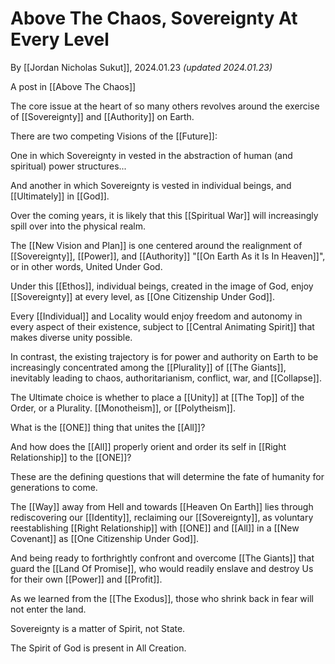 # Above The Chaos, Sovereignty At Every Level 

By [[Jordan Nicholas Sukut]], 2024.01.23 _(updated 2024.01.23)_

A post in [[Above The Chaos]]  

The core issue at the heart of so many others revolves around the exercise of [[Sovereignty]] and [[Authority]] on Earth. 

There are two competing Visions of the [[Future]]: 

One in which Sovereignty in vested in the abstraction of human (and spiritual) power structures... 

And another in which Sovereignty is vested in individual beings, and [[Ultimately]] in [[God]]. 

Over the coming years, it is likely that this [[Spiritual War]] will increasingly spill over into the physical realm. 

The [[New Vision and Plan]] is one centered around the realignment of [[Sovereignty]], [[Power]], and [[Authority]] "[[On Earth As it Is In Heaven]]", or in other words, United Under God. 

Under this [[Ethos]], individual beings, created in the image of God, enjoy [[Sovereignty]] at every level, as [[One Citizenship Under God]]. 

Every [[Individual]] and Locality would enjoy freedom and autonomy in every aspect of their existence, subject to [[Central Animating Spirit]] that makes diverse unity possible. 

In contrast, the existing trajectory is for power and authority on Earth to be increasingly concentrated among the [[Plurality]] of [[The Giants]], inevitably leading to chaos, authoritarianism, conflict, war, and [[Collapse]]. 

The Ultimate choice is whether to place a [[Unity]] at [[The Top]] of the Order, or a Plurality. [[Monotheism]], or [[Polytheism]]. 

What is the [[ONE]] thing that unites the [[All]]? 

And how does the [[All]] properly orient and order its self in [[Right Relationship]] to the [[ONE]]? 

These are the defining questions that will determine the fate of humanity for generations to come. 

The [[Way]] away from Hell and towards [[Heaven On Earth]] lies through rediscovering our [[Identity]], reclaiming our [[Sovereignty]], as voluntary reestablishing [[Right Relationship]] with [[ONE]] and [[All]] in a [[New Covenant]] as [[One Citizenship Under God]]. 

And being ready to forthrightly confront and overcome [[The Giants]] that guard the [[Land Of Promise]], who would readily enslave and destroy Us for their own [[Power]] and [[Profit]]. 

As we learned from the [[The Exodus]], those who shrink back in fear will not enter the land. 

Sovereignty is a matter of Spirit, not State. 

The Spirit of God is present in All Creation. 